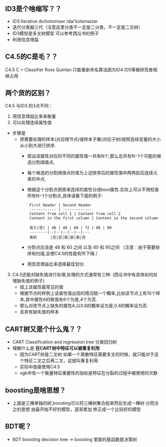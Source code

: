 ## ID3是个啥缩写？？
  + ID3 Iterative dichotomiser /dai'kɔtəmaizer   
  + 迭代分类器三代（注意这里分类不一定是二分类，不一定是二叉树） 
  + ID3模型是多叉树模型 可以参考西瓜书的例子
  + 利用信息增益
## C4.5的C是毛？？
  C4.5 C = Classifier Ross Quinlan 只能重新命名算法因为ID4 ID5等被研究者相继占用

## 两个货的区别？
C4.5 与ID3 的3点不同：
1. 用信息增益比率来衡量
2. 可以处理连续属性值
  + 步骤是 
    + 把需要处理的样本(对应根节点)或样本子集(对应子树)按照连续变量的大小从小到大进行排序.
       + 假设该属性对应的不同的属性值一共有N个,那么总共有N−1个可能的候选分割阈值点,
       + 每个候选的分割阈值点的值为上述排序后的属性值中两两前后连续元素的中点,
       + 根据这个分割点把原来连续的属性分成bool属性.实际上可以不用检查所有N−1个分割点,具体请看下面的例子:
              
              First Header | Second Header
              ------------ | -------------
              Content from cell 1 | Content from cell 2
              Content in the first column | Content in the second column

              收入(百) | 40 | 48 | 60 | 72 | 80 | 90
              --------|--|--|--|--|--|---
              类别	  |否|否|是|是|是|否
        
       + 分割点应该是 48 和 60 之间 以及 80 和 90之间 （注意：由于需要排序和扫描,会使C4.5的性能有所下降.）
       + 用信息增益比率选择最佳划分.  
 3. C4.5还能对缺失值进行处理,处理的方式通常有三种:  (西瓜书中有具体如何处理缺失值的例子)
       + 赋上该属性最常见的值
       + 根据节点的样例上该属性值出现的情况赋一个概率,比如该节点上有10个样本,其中属性A的取值有6个为是,4个为否.
       + 那么对改节点上缺失的属性A,以0.6的概率设为是,0.4的概率设为否.
       + 丢弃有缺失值的样本
        
## CART树又是个什么鬼？？
+ CART Classification and regression tree 分类回归树
+ 理解什么是 <b>在CART树中特征可以被重复利用</b>
  + 因为CART树是二叉树 如果一个离散特征需要多叉的时候，就只能对于这个特征二叉之后再二叉，这就叫重复利用
  + 实际中直接使用C4.5 
  + xgb中有一个衡量特征重要性的指标是特征在分裂的过程中被使用的次数

## boosting是啥思想？
+ 上面是三棵单独的树,boosting可以将三棵树集合起来然后生成一棵树 分而治之的思想 由最开始不好的模型，逐渐累加 修正成一个比较好的模型

## BDT呢？
+ BDT boosting decision tree -> boosting 里面的基函数是决策树




